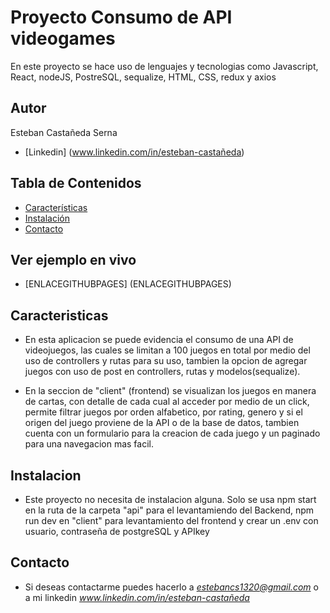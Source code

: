 # Proyecto Consumo de API videogames

En este proyecto se hace uso de lenguajes y tecnologias como Javascript, React, nodeJS, PostreSQL, 
sequalize, HTML, CSS, redux y axios

## Autor
Esteban Castañeda Serna

* [Linkedin] (www.linkedin.com/in/esteban-castañeda)
  

## Tabla de Contenidos

- [Características](#características)
- [Instalación](#instalación)
- [Contacto](#contacto)
  

## Ver ejemplo en vivo

- [ENLACEGITHUBPAGES] (ENLACEGITHUBPAGES)


## Caracteristicas

- En esta aplicacion se puede evidencia el consumo de una API de videojuegos, las cuales se limitan a 100 juegos
  en total por medio del uso de controllers y rutas para su uso, tambien la opcion de agregar juegos con
  uso de post en controllers, rutas y modelos(sequalize).

- En la seccion de "client" (frontend) se visualizan los juegos en manera de cartas, con detalle de cada cual
  al acceder por medio de un click, permite filtrar juegos por orden alfabetico, por rating, genero y si el origen
  del juego proviene de la API o de la base de datos, tambien cuenta con un formulario para la creacion de cada juego
  y un paginado para una navegacion mas facil. 


## Instalacion

- Este proyecto no necesita de instalacion alguna. Solo se usa npm start en la ruta de la carpeta "api"
  para el levantamiendo del Backend, npm run dev en "client" para levantamiento del frontend y crear un
  .env con usuario, contraseña de postgreSQL y APIkey


## Contacto

- Si deseas contactarme puedes hacerlo a *estebancs1320@gmail.com* o a mi linkedin *www.linkedin.com/in/esteban-castañeda*



